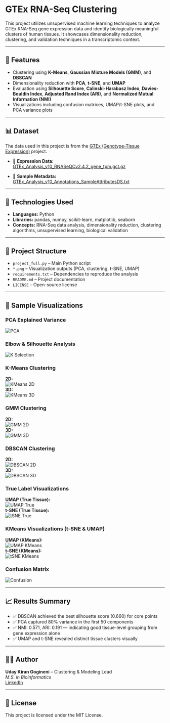 # GTEx RNA-Seq Clustering

This project utilizes unsupervised machine learning techniques to analyze GTEx RNA-Seq gene expression data and identify biologically meaningful clusters of human tissues. It showcases dimensionality reduction, clustering, and validation techniques in a transcriptomic context.

---

## 🚀 Features

- Clustering using **K-Means**, **Gaussian Mixture Models (GMM)**, and **DBSCAN**
- Dimensionality reduction with **PCA**, **t-SNE**, and **UMAP**
- Evaluation using **Silhouette Score**, **Calinski-Harabasz Index**, **Davies-Bouldin Index**, **Adjusted Rand Index (ARI)**, and **Normalized Mutual Information (NMI)**
- Visualizations including confusion matrices, UMAP/t-SNE plots, and PCA variance plots

---

## 📊 Dataset

The data used in this project is from the [GTEx (Genotype-Tissue Expression)](https://gtexportal.org/home/datasets) project.

- 📁 **Expression Data:**  
  [GTEx_Analysis_v10_RNASeQCv2.4.2_gene_tpm.gct.gz](https://storage.googleapis.com/adult-gtex/bulk-gex/v10/rna-seq/GTEx_Analysis_v10_RNASeQCv2.4.2_gene_tpm.gct.gz)

- 📁 **Sample Metadata:**  
  [GTEx_Analysis_v10_Annotations_SampleAttributesDS.txt](https://storage.googleapis.com/adult-gtex/bulk-gex/v10/annotations/GTEx_Analysis_v10_Annotations_SampleAttributesDS.txt)

---

## 🧪 Technologies Used

- **Languages:** Python  
- **Libraries:** pandas, numpy, scikit-learn, matplotlib, seaborn  
- **Concepts:** RNA-Seq data analysis, dimensionality reduction, clustering algorithms, unsupervised learning, biological validation

---

## 📁 Project Structure

- `project_full.py` – Main Python script
- `*.png` – Visualization outputs (PCA, clustering, t-SNE, UMAP)
- `requirements.txt` – Dependencies to reproduce the analysis
- `README.md` – Project documentation
- `LICENSE` – Open-source license

---

## 📸 Sample Visualizations

### PCA Explained Variance  
![PCA](pca_variance.png)

### Elbow & Silhouette Analysis  
![K Selection](k_selection.png)

### K-Means Clustering  
**2D:**  
![KMeans 2D](K-Means_2D.png)  
**3D:**  
![KMeans 3D](K-Means_3D.png)

### GMM Clustering  
**2D:**  
![GMM 2D](GMM_2D.png)  
**3D:**  
![GMM 3D](GMM_3D.png)

### DBSCAN Clustering  
**2D:**  
![DBSCAN 2D](DBSCAN_2D.png)  
**3D:**  
![DBSCAN 3D](DBSCAN_3D.png)

### True Label Visualizations  
**UMAP (True Tissue):**  
![UMAP True](umap_true_tissue.png)  
**t-SNE (True Tissue):**  
![tSNE True](tsne_true_tissue.png)

### KMeans Visualizations (t-SNE & UMAP)  
**UMAP (KMeans):**  
![UMAP KMeans](umap_kmeans.png)  
**t-SNE (KMeans):**  
![tSNE KMeans](tsne_kmeans.png)

### Confusion Matrix  
![Confusion](confusion_matrix.png)

---

## 📈 Results Summary

- ✅ DBSCAN achieved the best silhouette score (0.660) for core points  
- ✅ PCA captured 80% variance in the first 50 components  
- ✅ NMI: 0.571, ARI: 0.191 — indicating good tissue-level grouping from gene expression alone  
- ✅ UMAP and t-SNE revealed distinct tissue clusters visually

---

## 👨‍💻 Author

**Uday Kiran Gogineni** – Clustering & Modeling Lead  
_M.S. in Bioinformatics_  
[LinkedIn]((https://www.linkedin.com/in/udaykiran01))

---

## 📄 License

This project is licensed under the MIT License.
